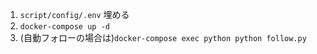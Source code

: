 1. `script/config/.env` 埋める
2. `docker-compose up -d`
3. (自動フォローの場合は)`docker-compose exec python python follow.py`